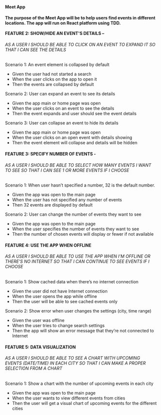 <h4>Meet App<h4>The purpose of the Meet App will be to help users find events in different locations. The app will run on React platform using TDD.<br> 
	<br>FEATURE 2: SHOW/HIDE AN EVENT'S DETAILS –</br>
	<h6>AS A USER I SHOULD BE ABLE TO CLICK ON AN EVENT TO EXPAND IT SO THAT I CAN SEE THE DETAILS</h6>
  Scenario 1: An event element is collapsed by default
	<ul>
    <li>Given the user had not started a search</li>
    <li>When the user clicks on the app to open it</li>
    <li>Then the events are collapsed by default</li>
  </ul>  
    Scenario 2: User can expand an event to see its details
   <ul>
    <li>Given the app main or home page was open</li>
    <li>When the user clicks on an event to see the details</li>
    <li>Then the event expands and user should see the event details</li>
  </ul>
    Scenario 3: User can collapse an event to hide its details
   <ul>
    <li>Given the app main or home page was open</li>
    <li>When the user clicks on an open event with details showing</li>
    <li>Then the event element will collapse and details will be hidden</li>
  </ul>
  <h4>FEATURE 3: SPECIFY NUMBER OF EVENTS -</h4>
  <h6>AS A USER I SHOULD BE ABLE TO SELECT HOW MANY EVENTS I WANT TO SEE SO THAT I CAN SEE 1 OR MORE EVENTS IF I CHOOSE</h6>
Scenario 1: When user hasn’t specified a number, 32 is the default number.
  <ul>
    <li>Given the app was open to the main page</li>
    <li>When the user has not specified any number of events</li>
    <li>Then 32 events are displayed by default</li>
  </ul>  
Scenario 2: User can change the number of events they want to see
  <ul>
    <li>Given the app was open to the main page</li>
    <li>When the user specifies the number of events they want to see</li>
    <li>Then the number of chosen events will display or fewer if not available</li>
  </ul>  
  <h4>FEATURE 4: USE THE APP WHEN OFFLINE</h4>
    <h6>AS A USER I SHOULD BE ABLE TO USE THE APP WHEN I’M OFFLINE OR THERE’S NO INTERNET SO THAT I CAN CONTINUE TO SEE EVENTS IF I CHOOSE</h6>
Scenario 1: Show cached data when there’s no internet connection
  <ul>
    <li>Given the user did not have Internet connection</li>
    <li>When the user opens the app while offline</li>
    <li>Then the user will be able to see cached events only</li>
  </ul>  
Scenario 2: Show error when user changes the settings (city, time range)
  <ul>
    <li>Given the user was offline</li>
    <li>When the user tries to change search settings</li>
    <li>Then the app will show an error message that they’re not connected to Internet</li>
  </ul>  
  <h4>FEATURE 5: DATA VISUALIZATION</h4>
     <h6>AS A USER I SHOULD BE ABLE TO SEE A CHART WITH UPCOMING EVENTS (DATE/TIME) IN EACH CITY SO THAT I CAN MAKE A PROPER SELECTION FROM A CHART</h6> 
Scenario 1: Show a chart with the number of upcoming events in each city
  <ul>
    <li>Given the app was open to the main page</li>
    <li>When the user wants to view different events from cities</li>
    <li>Then the user will get a visual chart of upcoming events for the different cities</li>
  <ul>  

